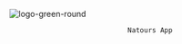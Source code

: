 ![logo-green-round](https://github.com/user-attachments/assets/2a38acdb-d1e6-4d4c-9bf6-57043c248992)






                                      


                                 Natours App
